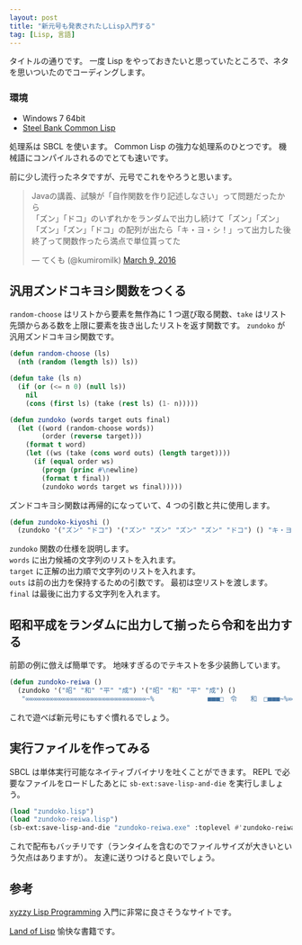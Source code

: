 ```yaml
---
layout: post
title: "新元号も発表されたしLisp入門する"
tag: [Lisp, 言語]
---
```


タイトルの通りです。
一度 Lisp をやっておきたいと思っていたところで、ネタを思いついたのでコーディングします。

### 環境

- Windows 7 64bit
- [Steel Bank Common Lisp](http://www.sbcl.org/)

処理系は SBCL を使います。
Common Lisp の強力な処理系のひとつです。
機械語にコンパイルされるのでとても速いです。

前に少し流行ったネタですが、元号でこれをやろうと思います。

<blockquote class="twitter-tweet" data-lang="en"><p lang="ja" dir="ltr">Javaの講義、試験が「自作関数を作り記述しなさい」って問題だったから<br>「ズン」「ドコ」のいずれかをランダムで出力し続けて「ズン」「ズン」「ズン」「ズン」「ドコ」の配列が出たら「キ・ヨ・シ！」って出力した後終了って関数作ったら満点で単位貰ってた</p>&mdash; てくも (@kumiromilk) <a href="https://twitter.com/kumiromilk/status/707437861881180160?ref_src=twsrc%5Etfw">March 9, 2016</a></blockquote>
<script async src="https://platform.twitter.com/widgets.js" charset="utf-8"></script>

## 汎用ズンドコキヨシ関数をつくる

`random-choose` はリストから要素を無作為に 1 つ選び取る関数、`take` はリスト先頭からある数を上限に要素を抜き出したリストを返す関数です。
`zundoko` が汎用ズンドコキヨシ関数です。

```lisp
(defun random-choose (ls)
  (nth (random (length ls)) ls))

(defun take (ls n)
  (if (or (<= n 0) (null ls))
    nil
    (cons (first ls) (take (rest ls) (1- n)))))

(defun zundoko (words target outs final)
  (let ((word (random-choose words))
        (order (reverse target)))
    (format t word)
    (let ((ws (take (cons word outs) (length target))))
      (if (equal order ws)
        (progn (princ #\newline)
        (format t final))
        (zundoko words target ws final)))))
```

ズンドコキヨシ関数は再帰的になっていて、4 つの引数と共に使用します。

```lisp
(defun zundoko-kiyoshi ()
  (zundoko '("ズン" "ドコ") '("ズン" "ズン" "ズン" "ズン" "ドコ") () "キ・ヨ・シ！"))
```

`zundoko` 関数の仕様を説明します。  
`words` に出力候補の文字列のリストを入れます。  
`target` に正解の出力順で文字列のリストを入れます。  
`outs` は前の出力を保持するための引数です。
最初は空リストを渡します。  
`final` は最後に出力する文字列を入れます。

## 昭和平成をランダムに出力して揃ったら令和を出力する

前節の例に倣えば簡単です。
地味すぎるのでテキストを多少装飾しています。

```lisp
(defun zundoko-reiwa ()
  (zundoko '("昭" "和" "平" "成") '("昭" "和" "平" "成") ()
   "∞∞∞∞∞∞∞∞∞∞∞∞∞∞∞∞∞∞∞∞∞∞∞∞∞∞∞∞∞∞~%　　　　　　　　■■■□　令　　和　□■■■~%∞∞∞∞∞∞∞∞∞∞∞∞∞∞∞∞∞∞∞∞∞∞∞∞∞∞∞∞∞∞"))
```

これで遊べば新元号にもすぐ慣れるでしょう。

## 実行ファイルを作ってみる

SBCL は単体実行可能なネイティブバイナリを吐くことができます。
REPL で必要なファイルをロードしたあとに `sb-ext:save-lisp-and-die` を実行しましょう。

```lisp
(load "zundoko.lisp")
(load "zundoko-reiwa.lisp")
(sb-ext:save-lisp-and-die "zundoko-reiwa.exe" :toplevel #'zundoko-reiwa :executable t :application-type :console)
```

これで配布もバッチリです（ランタイムを含むのでファイルサイズが大きいという欠点はありますが）。
友達に送りつけると良いでしょう。

## 参考

[xyzzy Lisp Programming](http://www.nct9.ne.jp/m_hiroi/xyzzy_lisp.html)
入門に非常に良さそうなサイトです。

[Land of Lisp](https://www.oreilly.co.jp/books/9784873115870/)
愉快な書籍です。
